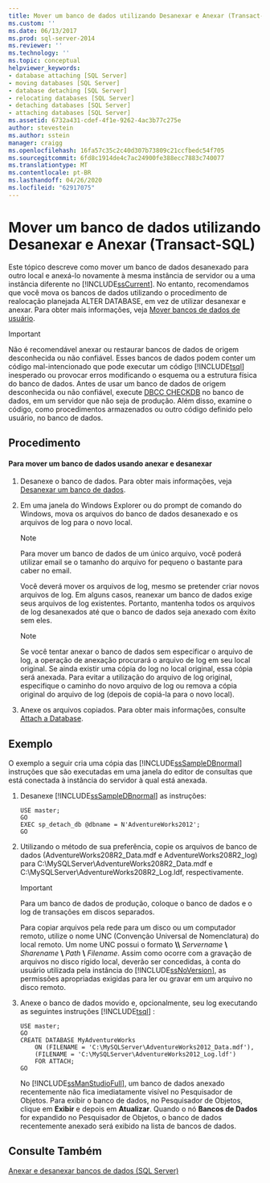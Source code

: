 ```yaml
---
title: Mover um banco de dados utilizando Desanexar e Anexar (Transact-SQL) | Microsoft Docs
ms.custom: ''
ms.date: 06/13/2017
ms.prod: sql-server-2014
ms.reviewer: ''
ms.technology: ''
ms.topic: conceptual
helpviewer_keywords:
- database attaching [SQL Server]
- moving databases [SQL Server]
- database detaching [SQL Server]
- relocating databases [SQL Server]
- detaching databases [SQL Server]
- attaching databases [SQL Server]
ms.assetid: 6732a431-cdef-4f1e-9262-4ac3b77c275e
author: stevestein
ms.author: sstein
manager: craigg
ms.openlocfilehash: 16fa57c35c2c40d307b73809c21ccfbedc54f705
ms.sourcegitcommit: 6fd8c1914de4c7ac24900fe388ecc7883c740077
ms.translationtype: MT
ms.contentlocale: pt-BR
ms.lasthandoff: 04/26/2020
ms.locfileid: "62917075"
---
```

# <a name="move-a-database-using-detach-and-attach-transact-sql"></a>Mover um banco de dados utilizando Desanexar e Anexar (Transact-SQL)
  Este tópico descreve como mover um banco de dados desanexado para outro local e anexá-lo novamente à mesma instância de servidor ou a uma instância diferente no [!INCLUDE[ssCurrent](../../includes/sscurrent-md.md)]. No entanto, recomendamos que você mova os bancos de dados utilizando o procedimento de realocação planejada ALTER DATABASE, em vez de utilizar desanexar e anexar. Para obter mais informações, veja [Mover bancos de dados de usuário](move-user-databases.md).  
  
> [!IMPORTANT]  
>  Não é recomendável anexar ou restaurar bancos de dados de origem desconhecida ou não confiável. Esses bancos de dados podem conter um código mal-intencionado que pode executar um código [!INCLUDE[tsql](../../includes/tsql-md.md)] inesperado ou provocar erros modificando o esquema ou a estrutura física do banco de dados. Antes de usar um banco de dados de origem desconhecida ou não confiável, execute [DBCC CHECKDB](/sql/t-sql/database-console-commands/dbcc-checkdb-transact-sql) no banco de dados, em um servidor que não seja de produção. Além disso, examine o código, como procedimentos armazenados ou outro código definido pelo usuário, no banco de dados.  
  
## <a name="procedure"></a>Procedimento  
  
#### <a name="to-move-a-database-by-using-detach-and-attach"></a>Para mover um banco de dados usando anexar e desanexar  
  
1.  Desanexe o banco de dados. Para obter mais informações, veja [Desanexar um banco de dados](detach-a-database.md).  
  
2.  Em uma janela do Windows Explorer ou do prompt de comando do Windows, mova os arquivos do banco de dados desanexado e os arquivos de log para o novo local.  
  
    > [!NOTE]  
    >  Para mover um banco de dados de um único arquivo, você poderá utilizar email se o tamanho do arquivo for pequeno o bastante para caber no email.  
  
     Você deverá mover os arquivos de log, mesmo se pretender criar novos arquivos de log. Em alguns casos, reanexar um banco de dados exige seus arquivos de log existentes. Portanto, mantenha todos os arquivos de log desanexados até que o banco de dados seja anexado com êxito sem eles.  
  
    > [!NOTE]  
    >  Se você tentar anexar o banco de dados sem especificar o arquivo de log, a operação de anexação procurará o arquivo de log em seu local original. Se ainda existir uma cópia do log no local original, essa cópia será anexada. Para evitar a utilização do arquivo de log original, especifique o caminho do novo arquivo de log ou remova a cópia original do arquivo de log (depois de copiá-la para o novo local).  
  
3.  Anexe os arquivos copiados. Para obter mais informações, consulte [Attach a Database](attach-a-database.md).  
  
## <a name="example"></a>Exemplo  
 O exemplo a seguir cria uma cópia das [!INCLUDE[ssSampleDBnormal](../../includes/tsql-md.md)] instruções que são executadas em uma janela do editor de consultas que está conectada à instância do servidor à qual está anexada.  
  
1.  Desanexe [!INCLUDE[ssSampleDBnormal](../../includes/tsql-md.md)] as instruções:  
  
    ```  
    USE master;  
    GO  
    EXEC sp_detach_db @dbname = N'AdventureWorks2012';  
    GO  
    ```  
  
2.  Utilizando o método de sua preferência, copie os arquivos de banco de dados (AdventureWorks208R2_Data.mdf e AdventureWorks208R2_log) para C:\MySQLServer\AdventureWorks208R2_Data.mdf e C:\MySQLServer\AdventureWorks208R2_Log.ldf, respectivamente.  
  
    > [!IMPORTANT]  
    >  Para um banco de dados de produção, coloque o banco de dados e o log de transações em discos separados.  
  
     Para copiar arquivos pela rede para um disco ou um computador remoto, utilize o nome UNC (Convenção Universal de Nomenclatura) do local remoto. Um nome UNC possui o formato **\\\\** _Servername_ **\\** _Sharename_ **\\** _Path_ **\\** _Filename_. Assim como ocorre com a gravação de arquivos no disco rígido local, deverão ser concedidas, à conta do usuário utilizada pela instância do [!INCLUDE[ssNoVersion](../../includes/ssnoversion-md.md)], as permissões apropriadas exigidas para ler ou gravar em um arquivo no disco remoto.  
  
3.  Anexe o banco de dados movido e, opcionalmente, seu log executando as seguintes instruções [!INCLUDE[tsql](../../includes/tsql-md.md)] :  
  
    ```  
    USE master;  
    GO  
    CREATE DATABASE MyAdventureWorks   
        ON (FILENAME = 'C:\MySQLServer\AdventureWorks2012_Data.mdf'),  
        (FILENAME = 'C:\MySQLServer\AdventureWorks2012_Log.ldf')  
        FOR ATTACH;  
    GO  
    ```  
  
     No [!INCLUDE[ssManStudioFull](../../includes/ssmanstudiofull-md.md)], um banco de dados anexado recentemente não fica imediatamente visível no Pesquisador de Objetos. Para exibir o banco de dados, no Pesquisador de Objetos, clique em **Exibir** e depois em **Atualizar**. Quando o nó **Bancos de Dados** for expandido no Pesquisador de Objetos, o banco de dados recentemente anexado será exibido na lista de bancos de dados.  
  
## <a name="see-also"></a>Consulte Também  
 [Anexar e desanexar bancos de dados &#40;SQL Server&#41;](database-detach-and-attach-sql-server.md)  
  
  
